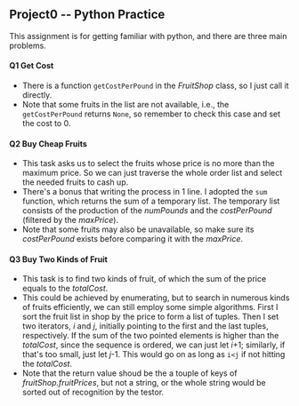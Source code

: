 ## Project0 -- Python Practice

This assignment is for getting familiar with python, and there are three main problems.

#### Q1 Get Cost

* There is a function `getCostPerPound` in the *FruitShop* class, so I just call it directly.
* Note that some fruits in the list are not available, i.e., the `getCostPerPound` returns `None`, so remember to check this case and set the cost to 0.

#### Q2 Buy Cheap Fruits

* This task asks us to select the fruits whose price is no more than the maximum price. So we can just traverse the whole order list and select the needed fruits to cash up.
* There's a bonus that writing the process in 1 line. I adopted the `sum` function, which returns the sum of a temporary list. The temporary list consists of the production of the *numPounds* and the *costPerPound* (filtered by the *maxPrice*).
* Note that some fruits may also be unavailable, so make sure its *costPerPound* exists before comparing it with the *maxPrice*.

#### Q3 Buy Two Kinds of Fruit

* This task is to find two kinds of fruit, of which the sum of the price equals to the *totalCost*.
* This could be achieved by enumerating, but to search in numerous kinds of fruits efficiently, we can still employ some simple algorithms. First I sort the fruit list in shop by the price to form a list of tuples. Then I set two iterators, *i* and *j*, initially pointing to the first and the last tuples, respectively. If the sum of the two pointed elements is higher than the *totalCost*, since the sequence is ordered, we can just let *i*+1; similarly, if that's too small, just let *j*-1. This would go on as long as `i<j` if not hitting the *totalCost*.
* Note that the return value shoud be the a touple of keys of *fruitShop.fruitPrices*, but not a string, or the whole string would be sorted out of recognition by the testor.

